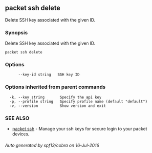 ## packet ssh delete

Delete SSH key associated with the given ID.

### Synopsis


Delete SSH key associated with the given ID.

```
packet ssh delete
```

### Options

```
      --key-id string   SSH key ID
```

### Options inherited from parent commands

```
  -k, --key string       Specify the api key
  -p, --profile string   Specify profile name (default "default")
  -v, --version          Show version and exit
```

### SEE ALSO
* [packet ssh](packet_ssh.md)	 - Manage your ssh keys for secure login to your packet devices.

###### Auto generated by spf13/cobra on 16-Jul-2016
